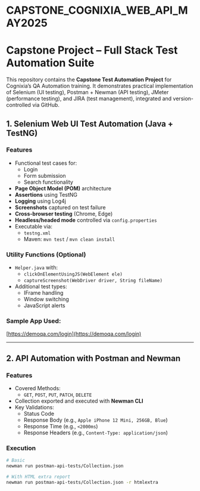 # CAPSTONE_COGNIXIA_WEB_API_MAY2025
# Capstone Project – Full Stack Test Automation Suite

This repository contains the **Capstone Test Automation Project** for Cognixia’s QA Automation training. It demonstrates practical implementation of Selenium (UI testing), Postman + Newman (API testing), JMeter (performance testing), and JIRA (test management), integrated and version-controlled via GitHub.


## 1. Selenium Web UI Test Automation (Java + TestNG)

### Features
- Functional test cases for:
  - Login
  - Form submission
  - Search functionality
- **Page Object Model (POM)** architecture
- **Assertions** using TestNG
- **Logging** using Log4j
- **Screenshots** captured on test failure
- **Cross-browser testing** (Chrome, Edge)
- **Headless/headed mode** controlled via `config.properties`
- Executable via:
  - `testng.xml`
  - Maven: `mvn test` / `mvn clean install`

### Utility Functions (Optional)
- `Helper.java` with:
  - `clickOnElementUsingJS(WebElement ele)`
  - `captureScreenshot(WebDriver driver, String fileName)`
- Additional test types:
  - IFrame handling
  - Window switching
  - JavaScript alerts

### Sample App Used:
[https://demoqa.com/login](https://demoqa.com/login)

---

## 2. API Automation with Postman and Newman

### Features
- Covered Methods:
  - `GET`, `POST`, `PUT`, `PATCH`, `DELETE`
- Collection exported and executed with **Newman CLI**
- Key Validations:
  -  Status Code
  -  Response Body (e.g., `Apple iPhone 12 Mini, 256GB, Blue`)
  -  Response Time (e.g., `<2000ms`)
  -  Response Headers (e.g., `Content-Type: application/json`)

### Execution
```bash
# Basic
newman run postman-api-tests/Collection.json

# With HTML extra report
newman run postman-api-tests/Collection.json -r htmlextra



